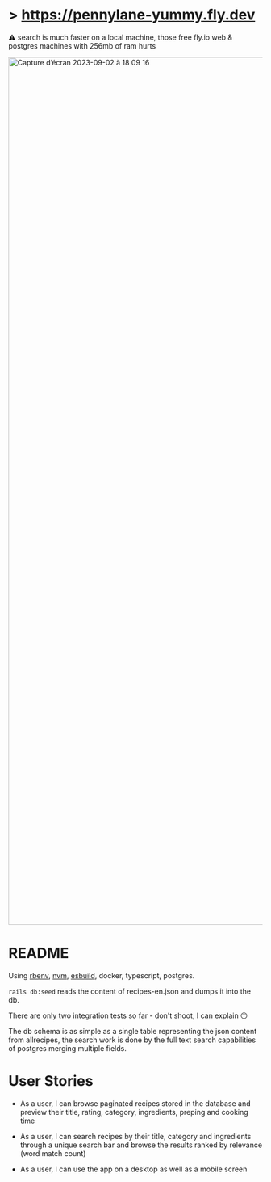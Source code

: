 
# > https://pennylane-yummy.fly.dev

⚠️ search is much faster on a local machine, those free fly.io web & postgres machines with 256mb of ram hurts

<img width="1717" alt="Capture d’écran 2023-09-02 à 18 09 16" src="https://github.com/bperbos/yummy/assets/40390077/180989d3-4ff0-431f-b9a6-a7bd9c710eb3">

# README
Using [rbenv](https://github.com/rbenv/rbenv), [nvm](https://github.com/nvm-sh/nvm), [esbuild](https://esbuild.github.io/), docker, typescript, postgres.

`rails db:seed` reads the content of recipes-en.json and dumps it into the db.

There are only two integration tests so far - don't shoot, I can explain 😶

The db schema is as simple as a single table representing the json content from allrecipes, the search work is done by the full text search capabilities of postgres merging multiple fields.

# User Stories

- As a user, I can browse paginated recipes stored in the database and preview their title, rating, category, ingredients, preping and cooking time

- As a user, I can search recipes by their title, category and ingredients through a unique search bar and browse the results ranked by relevance (word match count)

- As a user, I can use the app on a desktop as well as a mobile screen
